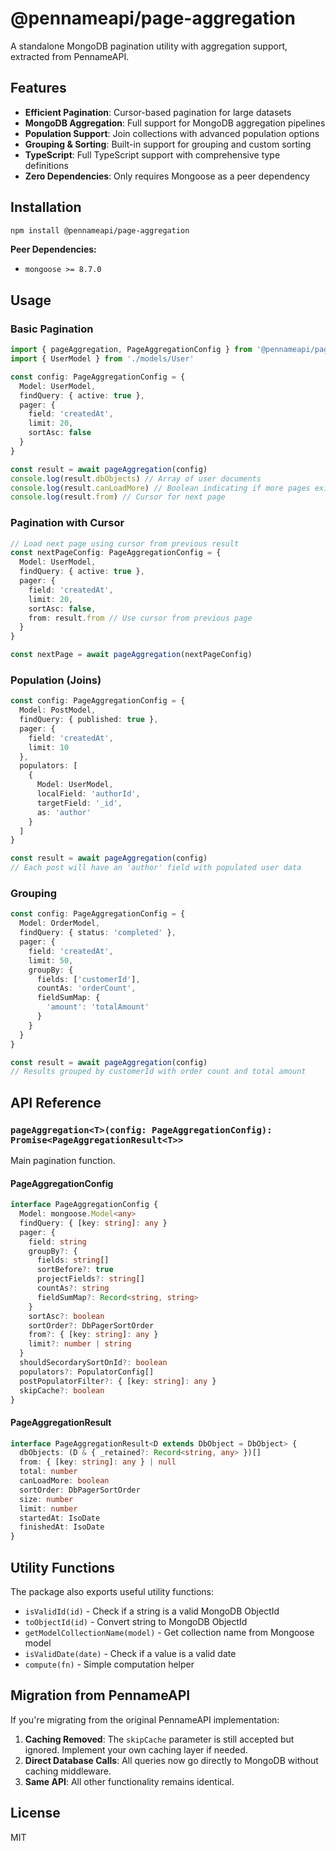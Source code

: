 # @pennameapi/page-aggregation

A standalone MongoDB pagination utility with aggregation support, extracted from PennameAPI.

## Features

- **Efficient Pagination**: Cursor-based pagination for large datasets
- **MongoDB Aggregation**: Full support for MongoDB aggregation pipelines
- **Population Support**: Join collections with advanced population options
- **Grouping & Sorting**: Built-in support for grouping and custom sorting
- **TypeScript**: Full TypeScript support with comprehensive type definitions
- **Zero Dependencies**: Only requires Mongoose as a peer dependency

## Installation

```bash
npm install @pennameapi/page-aggregation
```

**Peer Dependencies:**
- `mongoose >= 8.7.0`

## Usage

### Basic Pagination

```typescript
import { pageAggregation, PageAggregationConfig } from '@pennameapi/page-aggregation'
import { UserModel } from './models/User'

const config: PageAggregationConfig = {
  Model: UserModel,
  findQuery: { active: true },
  pager: {
    field: 'createdAt',
    limit: 20,
    sortAsc: false
  }
}

const result = await pageAggregation(config)
console.log(result.dbObjects) // Array of user documents
console.log(result.canLoadMore) // Boolean indicating if more pages exist
console.log(result.from) // Cursor for next page
```

### Pagination with Cursor

```typescript
// Load next page using cursor from previous result
const nextPageConfig: PageAggregationConfig = {
  Model: UserModel,
  findQuery: { active: true },
  pager: {
    field: 'createdAt',
    limit: 20,
    sortAsc: false,
    from: result.from // Use cursor from previous page
  }
}

const nextPage = await pageAggregation(nextPageConfig)
```

### Population (Joins)

```typescript
const config: PageAggregationConfig = {
  Model: PostModel,
  findQuery: { published: true },
  pager: {
    field: 'createdAt',
    limit: 10
  },
  populators: [
    {
      Model: UserModel,
      localField: 'authorId',
      targetField: '_id',
      as: 'author'
    }
  ]
}

const result = await pageAggregation(config)
// Each post will have an 'author' field with populated user data
```

### Grouping

```typescript
const config: PageAggregationConfig = {
  Model: OrderModel,
  findQuery: { status: 'completed' },
  pager: {
    field: 'createdAt',
    limit: 50,
    groupBy: {
      fields: ['customerId'],
      countAs: 'orderCount',
      fieldSumMap: {
        'amount': 'totalAmount'
      }
    }
  }
}

const result = await pageAggregation(config)
// Results grouped by customerId with order count and total amount
```

## API Reference

### `pageAggregation<T>(config: PageAggregationConfig): Promise<PageAggregationResult<T>>`

Main pagination function.

#### PageAggregationConfig

```typescript
interface PageAggregationConfig {
  Model: mongoose.Model<any>
  findQuery: { [key: string]: any }
  pager: {
    field: string
    groupBy?: {
      fields: string[]
      sortBefore?: true
      projectFields?: string[]
      countAs?: string
      fieldSumMap?: Record<string, string>
    }
    sortAsc?: boolean
    sortOrder?: DbPagerSortOrder
    from?: { [key: string]: any }
    limit?: number | string
  }
  shouldSecordarySortOnId?: boolean
  populators?: PopulatorConfig[]
  postPopulatorFilter?: { [key: string]: any }
  skipCache?: boolean
}
```

#### PageAggregationResult

```typescript
interface PageAggregationResult<D extends DbObject = DbObject> {
  dbObjects: (D & { _retained?: Record<string, any> })[]
  from: { [key: string]: any } | null
  total: number
  canLoadMore: boolean
  sortOrder: DbPagerSortOrder
  size: number
  limit: number
  startedAt: IsoDate
  finishedAt: IsoDate
}
```

## Utility Functions

The package also exports useful utility functions:

- `isValidId(id)` - Check if a string is a valid MongoDB ObjectId
- `toObjectId(id)` - Convert string to MongoDB ObjectId
- `getModelCollectionName(model)` - Get collection name from Mongoose model
- `isValidDate(date)` - Check if a value is a valid date
- `compute(fn)` - Simple computation helper

## Migration from PennameAPI

If you're migrating from the original PennameAPI implementation:

1. **Caching Removed**: The `skipCache` parameter is still accepted but ignored. Implement your own caching layer if needed.
2. **Direct Database Calls**: All queries now go directly to MongoDB without caching middleware.
3. **Same API**: All other functionality remains identical.

## License

MIT
